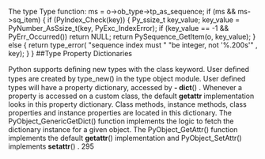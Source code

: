 The  type  Type function: ms = o->ob_type->tp_as_sequence; if  (ms && ms->sq_item) { if  (PyIndex_Check(key)) { Py_ssize_t key_value; key_value = PyNumber_AsSsize_t(key, PyExc_IndexError); if  (key_value ==  -1  && PyErr_Occurred()) return  NULL; return  PySequence_GetItem(o, key_value); } else  { return  type_error( "sequence index must " "be integer, not '%.200s'" , key); } } 
##Type Property Dictionaries 

 Python supports deﬁning new types with the  class  keyword. User deﬁned types are created by  type_new()  in the type object module. User deﬁned types will have a property dictionary, accessed by  __- dict__() . Whenever a property is accessed on a custom class, the default  __getattr__  implementation looks in this property dictionary. Class methods, instance methods, class properties and instance properties are located in this dictionary. The  PyObject_GenericGetDict()  function implements the logic to fetch the dictionary instance for a given object. The  PyObject_GetAttr() function implements the default  __getattr__()  implementation and PyObject_SetAttr()  implements  __setattr__() . 295